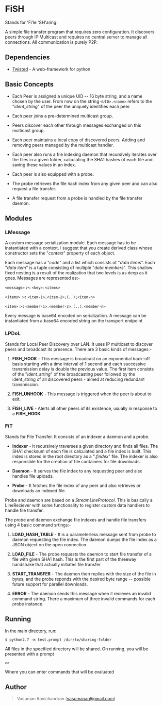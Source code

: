 # FiSH 

Stands for 'Fi'le 'SH'aring.

A simple file transfer program that requires zero configuration. It discovers peers through IP Multicast and requires no central server to manage all connections. All communication is purely P2P.

## Dependencies
- [Twisted][twisted-python] - A web-framework for python

## Basic Concepts
* Each Peer is assigned a unique UID -- 16 byte string, and a name chosen by the user. From now on the string `<UID>.<name>` refers to the "_ident\_string_" of the peer the uniquely identifies each peer.

* Each peer joins a pre-determined multicast group.

* Peers discover each other through messages exchanged on this multicast group.
 
* Each peer maintains a local copy of discovered peers. Adding and removing peers managed by the multicast handler.

* Each peer also runs a file indexing daemon that recursively iterates over the files in a given folder, calculating the SHA1 hashes of each file and saving these values in an index.

* Each peer is also equipped with a probe.

* The probe retrieves the file hash index from any given peer and can also request a file transfer.

* A file transfer request from a probe is handled by the file transfer daemon.

## Modules

### LMessage
A custom message serialization module. Each message has to be instantiated with a context. I suggest that you create derived class whose constructor sets the "_context_" property of each object.

Each message has a "_code_" and a list which consists of "_data items_". Each "_data item_" is a tuple consisting of multiple "_data members_". This shallow fixed nesting is a result of the realization that two levels is as deep as it goes. 
Messages are represented as:-

`<message>` **:-:** `<key>:<items>`

`<items>` **:-:** `<item-1>;<item-2>;(..);<item-n>`

`<item>` **:-:** `<member-1>.<member-2>.(..).<member-n>`

Every message is base64 encoded on serialization. A message can be instantiated from a base64 encoded string on the transport endpoint

### LPDoL
Stands for Local Peer Discovery over LAN. It uses IP multicast to discover peers and broadcast its presence. There are 3 basic kinds of messages:-

1. **FISH\_HOOK** - This message is broadcast on an exponential back-off basis starting with a time interval of 1 second and each successive transmission delay is double the previous value. The first item consists of the "_ident\_string_" of the broadcasting peer followed by the ident\_string of all discovered peers - aimed at reducing redundant transmission. 

2. **FISH\_UNHOOK** - This message is triggered when the peer is about to exit.

3. **FISH\_LIVE** - Alerts all other peers of its existence, usually in response to a **FISH\_HOOK**

### FiT 
Stands for File Transfer. It consists of an indexer a daemon and a probe. 

+ **Indexer** - It recursively traverses a given directory and finds all files. The SHA1 checksum of each file is calculated and a file index is built. This index is stored in the root directory as a "_.findex_" file. The indexer is also responsible for the creation of file containers for file downloads.

+ **Daemon** - It serves the file index to any requesting peer and also handles file uploads.

+ **Probe** - It fetches the file index of any peer and also retrieves _or_ downloads an indexed file.

Probe and daemon are based on a _StreamLineProtocol_. This is basically a LineReciever with some functionality to register custom data handlers to handle file transfer. 

The probe and daemon exchange file indexes and handle file transfers using 4 basic command srtings:-

1. **LOAD\_HASH\_TABLE** - It is a parameterless message sent from probe to daemon requesting the file index. The daemon dumps the file index as a JSON object on the open connection.

2. **LOAD\_FILE** - The probe requests the daemon to start file transfer of a file with given SHA1 hash. This is the first part of the threeway handshake that actually initiates file transfer

3. **START\_TRANSFER** - The daemon then replies with the size of the file in bytes, and the probe reponds with the desired byte range -- possible future support for parallel downloads.

4. **ERROR** - The daemon sends this message when it recieves an invalid command string. There a maximum of three invalid commands for each probe instance. 

## Running
In the main directory, run:

`$ python2.7 -m test.prompt /dir/to/sharing-folder`

All files in the specified directory will be shared.
On running, you will be presented with a prompt 

`>>`

Where you can enter commands that will be evaluated


## Author
>Vasuman Ravichandran (<vasumanar@gmail.com>)

[twisted-python]:http://twistedmatrix.com/trac/

